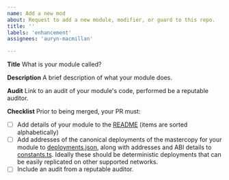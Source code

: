 ```yaml
---
name: Add a new mod
about: Request to add a new module, modifier, or guard to this repo.
title: ''
labels: 'enhancement'
assignees: 'auryn-macmillan'

---
```


**Title**
What is your module called?

**Description**
A brief description of what your module does.

**Audit**
Link to an audit of your module's code, performed be a reputable auditor.

**Checklist**
Prior to being merged, your PR must:

- [ ] Add details of your module to the [README](../../README.md) (items are sorted alphabetically)
- [ ] Add addresses of the canonical deployments of the mastercopy for your module to [deployments.json](../../src/deployments.json), along with addresses and ABI details to [constants.ts](../../src/factory/constants.ts). Ideally these should be deterministic deployments that can be easily replicated on other supported networks.
- [ ] Include an audit from a reputable auditor.